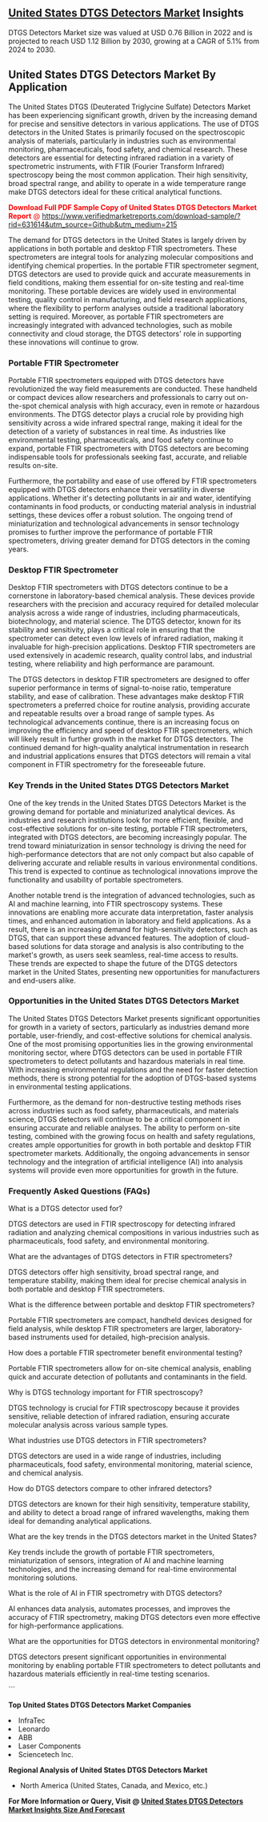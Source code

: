<h2><a href="https://www.verifiedmarketreports.com/download-sample/?rid=631614&amp;utm_source=Github&amp;utm_medium=215" target="_blank">United States DTGS Detectors Market</a> Insights</h2><p>DTGS Detectors Market size was valued at USD 0.76 Billion in 2022 and is projected to reach USD 1.12 Billion by 2030, growing at a CAGR of 5.1% from 2024 to 2030.</p><p><h2>United States DTGS Detectors Market By Application</h2><p>The United States DTGS (Deuterated Triglycine Sulfate) Detectors Market has been experiencing significant growth, driven by the increasing demand for precise and sensitive detectors in various applications. The use of DTGS detectors in the United States is primarily focused on the spectroscopic analysis of materials, particularly in industries such as environmental monitoring, pharmaceuticals, food safety, and chemical research. These detectors are essential for detecting infrared radiation in a variety of spectrometric instruments, with FTIR (Fourier Transform Infrared) spectroscopy being the most common application. Their high sensitivity, broad spectral range, and ability to operate in a wide temperature range make DTGS detectors ideal for these critical analytical functions.<p><span class=""><span style="color: #ff0000;"><strong>Download Full PDF Sample Copy of United States DTGS Detectors Market Report</strong> @ </span><a href="https://www.verifiedmarketreports.com/download-sample/?rid=631614&amp;utm_source=Github&amp;utm_medium=215" target="_blank">https://www.verifiedmarketreports.com/download-sample/?rid=631614&amp;utm_source=Github&amp;utm_medium=215</a></span></p><p>The demand for DTGS detectors in the United States is largely driven by applications in both portable and desktop FTIR spectrometers. These spectrometers are integral tools for analyzing molecular compositions and identifying chemical properties. In the portable FTIR spectrometer segment, DTGS detectors are used to provide quick and accurate measurements in field conditions, making them essential for on-site testing and real-time monitoring. These portable devices are widely used in environmental testing, quality control in manufacturing, and field research applications, where the flexibility to perform analyses outside a traditional laboratory setting is required. Moreover, as portable FTIR spectrometers are increasingly integrated with advanced technologies, such as mobile connectivity and cloud storage, the DTGS detectors' role in supporting these innovations will continue to grow.</p><h3>Portable FTIR Spectrometer</h3><p>Portable FTIR spectrometers equipped with DTGS detectors have revolutionized the way field measurements are conducted. These handheld or compact devices allow researchers and professionals to carry out on-the-spot chemical analysis with high accuracy, even in remote or hazardous environments. The DTGS detector plays a crucial role by providing high sensitivity across a wide infrared spectral range, making it ideal for the detection of a variety of substances in real time. As industries like environmental testing, pharmaceuticals, and food safety continue to expand, portable FTIR spectrometers with DTGS detectors are becoming indispensable tools for professionals seeking fast, accurate, and reliable results on-site.</p><p>Furthermore, the portability and ease of use offered by FTIR spectrometers equipped with DTGS detectors enhance their versatility in diverse applications. Whether it's detecting pollutants in air and water, identifying contaminants in food products, or conducting material analysis in industrial settings, these devices offer a robust solution. The ongoing trend of miniaturization and technological advancements in sensor technology promises to further improve the performance of portable FTIR spectrometers, driving greater demand for DTGS detectors in the coming years.</p><h3>Desktop FTIR Spectrometer</h3><p>Desktop FTIR spectrometers with DTGS detectors continue to be a cornerstone in laboratory-based chemical analysis. These devices provide researchers with the precision and accuracy required for detailed molecular analysis across a wide range of industries, including pharmaceuticals, biotechnology, and material science. The DTGS detector, known for its stability and sensitivity, plays a critical role in ensuring that the spectrometer can detect even low levels of infrared radiation, making it invaluable for high-precision applications. Desktop FTIR spectrometers are used extensively in academic research, quality control labs, and industrial testing, where reliability and high performance are paramount.</p><p>The DTGS detectors in desktop FTIR spectrometers are designed to offer superior performance in terms of signal-to-noise ratio, temperature stability, and ease of calibration. These advantages make desktop FTIR spectrometers a preferred choice for routine analysis, providing accurate and repeatable results over a broad range of sample types. As technological advancements continue, there is an increasing focus on improving the efficiency and speed of desktop FTIR spectrometers, which will likely result in further growth in the market for DTGS detectors. The continued demand for high-quality analytical instrumentation in research and industrial applications ensures that DTGS detectors will remain a vital component in FTIR spectrometry for the foreseeable future.</p><h3>Key Trends in the United States DTGS Detectors Market</h3><p>One of the key trends in the United States DTGS Detectors Market is the growing demand for portable and miniaturized analytical devices. As industries and research institutions look for more efficient, flexible, and cost-effective solutions for on-site testing, portable FTIR spectrometers, integrated with DTGS detectors, are becoming increasingly popular. The trend toward miniaturization in sensor technology is driving the need for high-performance detectors that are not only compact but also capable of delivering accurate and reliable results in various environmental conditions. This trend is expected to continue as technological innovations improve the functionality and usability of portable spectrometers.</p><p>Another notable trend is the integration of advanced technologies, such as AI and machine learning, into FTIR spectroscopy systems. These innovations are enabling more accurate data interpretation, faster analysis times, and enhanced automation in laboratory and field applications. As a result, there is an increasing demand for high-sensitivity detectors, such as DTGS, that can support these advanced features. The adoption of cloud-based solutions for data storage and analysis is also contributing to the market's growth, as users seek seamless, real-time access to results. These trends are expected to shape the future of the DTGS detectors market in the United States, presenting new opportunities for manufacturers and end-users alike.</p><h3>Opportunities in the United States DTGS Detectors Market</h3><p>The United States DTGS Detectors Market presents significant opportunities for growth in a variety of sectors, particularly as industries demand more portable, user-friendly, and cost-effective solutions for chemical analysis. One of the most promising opportunities lies in the growing environmental monitoring sector, where DTGS detectors can be used in portable FTIR spectrometers to detect pollutants and hazardous materials in real time. With increasing environmental regulations and the need for faster detection methods, there is strong potential for the adoption of DTGS-based systems in environmental testing applications.</p><p>Furthermore, as the demand for non-destructive testing methods rises across industries such as food safety, pharmaceuticals, and materials science, DTGS detectors will continue to be a critical component in ensuring accurate and reliable analyses. The ability to perform on-site testing, combined with the growing focus on health and safety regulations, creates ample opportunities for growth in both portable and desktop FTIR spectrometer markets. Additionally, the ongoing advancements in sensor technology and the integration of artificial intelligence (AI) into analysis systems will provide even more opportunities for growth in the future.</p><h3>Frequently Asked Questions (FAQs)</h3><p>What is a DTGS detector used for?</p><p>DTGS detectors are used in FTIR spectroscopy for detecting infrared radiation and analyzing chemical compositions in various industries such as pharmaceuticals, food safety, and environmental monitoring.</p><p>What are the advantages of DTGS detectors in FTIR spectrometers?</p><p>DTGS detectors offer high sensitivity, broad spectral range, and temperature stability, making them ideal for precise chemical analysis in both portable and desktop FTIR spectrometers.</p><p>What is the difference between portable and desktop FTIR spectrometers?</p><p>Portable FTIR spectrometers are compact, handheld devices designed for field analysis, while desktop FTIR spectrometers are larger, laboratory-based instruments used for detailed, high-precision analysis.</p><p>How does a portable FTIR spectrometer benefit environmental testing?</p><p>Portable FTIR spectrometers allow for on-site chemical analysis, enabling quick and accurate detection of pollutants and contaminants in the field.</p><p>Why is DTGS technology important for FTIR spectroscopy?</p><p>DTGS technology is crucial for FTIR spectroscopy because it provides sensitive, reliable detection of infrared radiation, ensuring accurate molecular analysis across various sample types.</p><p>What industries use DTGS detectors in FTIR spectrometers?</p><p>DTGS detectors are used in a wide range of industries, including pharmaceuticals, food safety, environmental monitoring, material science, and chemical analysis.</p><p>How do DTGS detectors compare to other infrared detectors?</p><p>DTGS detectors are known for their high sensitivity, temperature stability, and ability to detect a broad range of infrared wavelengths, making them ideal for demanding analytical applications.</p><p>What are the key trends in the DTGS detectors market in the United States?</p><p>Key trends include the growth of portable FTIR spectrometers, miniaturization of sensors, integration of AI and machine learning technologies, and the increasing demand for real-time environmental monitoring solutions.</p><p>What is the role of AI in FTIR spectrometry with DTGS detectors?</p><p>AI enhances data analysis, automates processes, and improves the accuracy of FTIR spectrometry, making DTGS detectors even more effective for high-performance applications.</p><p>What are the opportunities for DTGS detectors in environmental monitoring?</p><p>DTGS detectors present significant opportunities in environmental monitoring by enabling portable FTIR spectrometers to detect pollutants and hazardous materials efficiently in real-time testing scenarios.</p>```</p><p><strong>Top United States DTGS Detectors Market Companies</strong></p><div data-test-id=""><p><li>InfraTec</li><li> Leonardo</li><li> ABB</li><li> Laser Components</li><li> Sciencetech Inc.</li></p><div><strong>Regional Analysis of&nbsp;United States DTGS Detectors Market</strong></div><ul><li dir="ltr"><p dir="ltr">North America&nbsp;(United States, Canada, and Mexico, etc.)</p></li></ul><p><strong>For More Information or Query, Visit @&nbsp;</strong><strong><a href="https://www.verifiedmarketreports.com/product/dtgs-detectors-market/?utm_source=Github&amp;utm_medium=215" target="_blank">United States DTGS Detectors Market Insights Size And Forecast</a></strong></p></div>
